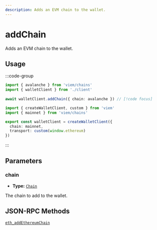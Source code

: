 ```yaml
---
description: Adds an EVM chain to the wallet.
---
```


# addChain

Adds an EVM chain to the wallet.

## Usage

:::code-group

```ts [example.ts]
import { avalanche } from 'viem/chains'
import { walletClient } from './client'
 
await walletClient.addChain({ chain: avalanche }) // [!code focus]
```

```ts [client.ts]
import { createWalletClient, custom } from 'viem'
import { mainnet } from 'viem/chains'

export const walletClient = createWalletClient({
  chain: mainnet,
  transport: custom(window.ethereum)
})
```

:::

## Parameters

### chain

- **Type:** [`Chain`](/docs/glossary/types#chain)

The chain to add to the wallet.

## JSON-RPC Methods

[`eth_addEthereumChain`](https://eips.ethereum.org/EIPS/eip-3085)
